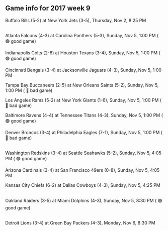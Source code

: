 ## Game info for 2017 week 9
Buffalo Bills (5-2) at New York Jets (3-5), Thursday, Nov 2, 8:25 PM

<br/>Atlanta Falcons (4-3) at Carolina Panthers (5-3), Sunday, Nov 5, 1:00 PM (	:green_circle: good game)

Indianapolis Colts (2-6) at Houston Texans (3-4), Sunday, Nov 5, 1:00 PM (	:green_circle: good game)

Cincinnati Bengals (3-4) at Jacksonville Jaguars (4-3), Sunday, Nov 5, 1:00 PM

Tampa Bay Buccaneers (2-5) at New Orleans Saints (5-2), Sunday, Nov 5, 1:00 PM (	:red_circle: bad game)

Los Angeles Rams (5-2) at New York Giants (1-6), Sunday, Nov 5, 1:00 PM (	:red_circle: bad game)

Baltimore Ravens (4-4) at Tennessee Titans (4-3), Sunday, Nov 5, 1:00 PM (	:green_circle: good game)

Denver Broncos (3-4) at Philadelphia Eagles (7-1), Sunday, Nov 5, 1:00 PM (	:red_circle: bad game)

<br/>Washington Redskins (3-4) at Seattle Seahawks (5-2), Sunday, Nov 5, 4:05 PM (	:green_circle: good game)

Arizona Cardinals (3-4) at San Francisco 49ers (0-8), Sunday, Nov 5, 4:05 PM

Kansas City Chiefs (6-2) at Dallas Cowboys (4-3), Sunday, Nov 5, 4:25 PM

<br/>Oakland Raiders (3-5) at Miami Dolphins (4-3), Sunday, Nov 5, 8:30 PM (	:green_circle: good game)

<br/>Detroit Lions (3-4) at Green Bay Packers (4-3), Monday, Nov 6, 8:30 PM

